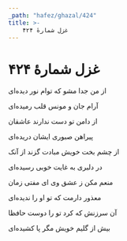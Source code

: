 ```yaml
---
_path: "hafez/ghazal/424"
title: >-
    غزل شمارهٔ ۴۲۴
---
```

# غزل شمارهٔ ۴۲۴

<div class="b" id="bn1"><div class="m1"><p>از من جدا مشو که توام نور دیده‌ای</p></div>
<div class="m2"><p>آرام جان و مونس قلب رمیده‌ای</p></div></div>
<div class="b" id="bn2"><div class="m1"><p>از دامن تو دست ندارند عاشقان</p></div>
<div class="m2"><p>پیراهن صبوری ایشان دریده‌ای</p></div></div>
<div class="b" id="bn3"><div class="m1"><p>از چشم بخت خویش مبادت گزند از آنک</p></div>
<div class="m2"><p>در دلبری به غایت خوبی رسیده‌ای</p></div></div>
<div class="b" id="bn4"><div class="m1"><p>منعم مکن ز عشق وی ای مفتی زمان</p></div>
<div class="m2"><p>معذور دارمت که تو او را ندیده‌ای</p></div></div>
<div class="b" id="bn5"><div class="m1"><p>آن سرزنش که کرد تو را دوست حافظا</p></div>
<div class="m2"><p>بیش از گلیم خویش مگر پا کشیده‌ای</p></div></div>
